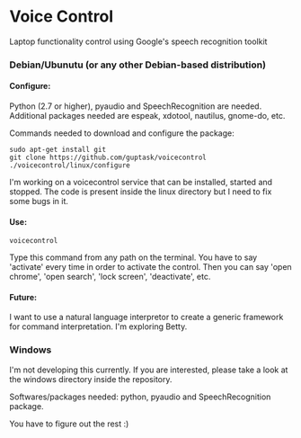 # Voice Control
Laptop functionality control using Google's speech recognition toolkit

### Debian/Ubunutu (or any other Debian-based distribution)

#### Configure:

Python (2.7 or higher), pyaudio and SpeechRecognition are needed.
Additional packages needed are espeak, xdotool, nautilus, gnome-do, etc.

Commands needed to download and configure the package:

    sudo apt-get install git
    git clone https://github.com/guptask/voicecontrol
    ./voicecontrol/linux/configure

I'm working on a voicecontrol service that can be installed, started and stopped.
The code is present inside the linux directory but I need to fix some bugs in it.

#### Use:

    voicecontrol

Type this command from any path on the terminal. You have to say 'activate' every 
time  in order to activate the control. Then you can say 'open chrome', 'open search', 
'lock screen', 'deactivate', etc.

#### Future:

I want to use a natural language interpretor to create a generic framework for 
command interpretation. I'm exploring Betty.


### Windows

I'm not developing this currently. If you are interested, please take a look 
at the windows directory inside the repository.

Softwares/packages needed: python, pyaudio and SpeechRecognition package.

You have to figure out the rest :)

